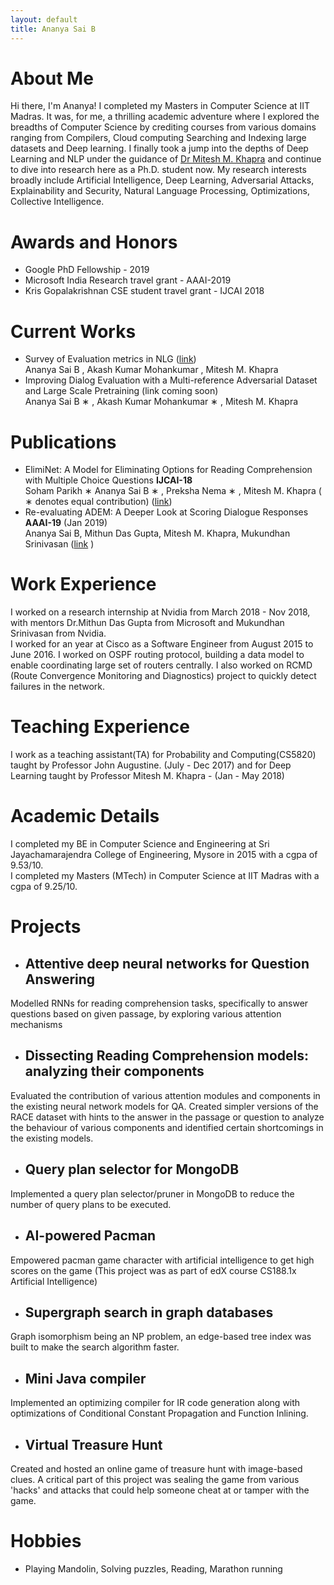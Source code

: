 ```yaml
---
layout: default
title: Ananya Sai B
---
```

# About Me
Hi there, I'm Ananya! I completed my Masters in Computer Science at IIT Madras. It was, for me, a thrilling academic adventure where I explored the breadths of Computer Science by crediting courses from various domains ranging from Compilers, Cloud computing Searching and Indexing large datasets and Deep learning. I finally took a jump into the depths of Deep Learning and NLP under the guidance of [Dr Mitesh M. Khapra](http://www.cse.iitm.ac.in/~miteshk/) and continue to dive into research here as a Ph.D. student now. My research interests broadly include Artificial Intelligence, Deep Learning, Adversarial Attacks, Explainability and Security, Natural Language Processing, Optimizations, Collective Intelligence.

# Awards and Honors
- Google PhD Fellowship - 2019
- Microsoft India Research travel grant - AAAI-2019 
- Kris Gopalakrishnan CSE student travel grant - IJCAI 2018

# Current Works
- Survey of Evaluation metrics in NLG ([link](https://drive.google.com/file/d/1DkkwwzeFSHrS5cse7KHEv0MoNKu098dG/view?usp=sharing))<br/>
  Ananya Sai B , Akash Kumar Mohankumar , Mitesh M. Khapra <br/>
- Improving Dialog Evaluation with a Multi-reference Adversarial Dataset and Large Scale Pretraining (link coming soon) <br/>
  Ananya Sai B ∗ , Akash Kumar Mohankumar ∗ , Mitesh M. Khapra <br/>

# Publications
- ElimiNet: A Model for Eliminating Options for Reading Comprehension with Multiple Choice Questions <b>IJCAI-18</b> <br/>
Soham Parikh ∗ Ananya Sai B ∗ , Preksha Nema ∗ , Mitesh M. Khapra ( ∗ denotes equal contribution) ([link](https://www.ijcai.org/proceedings/2018/0594.pdf))<br/>
- Re-evaluating ADEM: A Deeper Look at Scoring Dialogue Responses <b>AAAI-19</b> (Jan 2019) <br/>
Ananya Sai B, Mithun Das Gupta, Mitesh M. Khapra, Mukundhan Srinivasan ([link](https://www.aaai.org/ojs/index.php/AAAI/article/view/4581) )

# Work Experience
I worked on a research internship at Nvidia from March 2018 - Nov 2018, with mentors Dr.Mithun Das Gupta from Microsoft and Mukundhan Srinivasan from Nvidia. <br/>
I worked for an year at Cisco as a Software Engineer from August 2015 to June 2016. I worked on OSPF routing protocol, building a data model to enable coordinating large set of routers centrally. I also worked on RCMD (Route Convergence Monitoring and Diagnostics) project to quickly detect failures in the network.

# Teaching Experience
I work as a teaching assistant(TA) for Probability and Computing(CS5820) taught by Professor John Augustine. (July - Dec 2017) and for Deep Learning taught by Professor Mitesh M. Khapra - (Jan - May 2018)

# Academic Details
I completed my BE in Computer Science and Engineering at Sri Jayachamarajendra College of Engineering, Mysore in 2015 with a cgpa of 9.53/10. <br/>
I completed my Masters (MTech) in Computer Science at IIT Madras with a cgpa of 9.25/10.

# Projects
- ## Attentive deep neural networks for Question Answering
Modelled RNNs for reading comprehension tasks, specifically to answer questions based on given passage, by exploring various attention mechanisms
- ## Dissecting Reading Comprehension models: analyzing their components
Evaluated the contribution of various attention modules and components in the existing neural network models for QA. Created simpler versions of the RACE dataset with hints to the answer in the passage or question to analyze the behaviour of various components and identified certain shortcomings in the existing models.
- ## Query plan selector for MongoDB
Implemented a query plan selector/pruner in MongoDB to reduce the number of query plans to be executed.
- ## AI-powered Pacman
Empowered pacman game character with artificial intelligence to get high scores on the game (This project was as part of edX course CS188.1x Artificial Intelligence)
- ## Supergraph search in graph databases
Graph isomorphism being an NP problem, an edge-based tree index was built to make the search algorithm faster.
- ## Mini Java compiler
Implemented an optimizing compiler for IR code generation along with optimizations of Conditional Constant Propagation and Function Inlining.
- ## Virtual Treasure Hunt
Created and hosted an online game of treasure hunt with image-based clues. A critical part of this project was sealing the game from various 'hacks' and attacks that could help someone cheat at or tamper with the game.

# Hobbies
- Playing Mandolin, Solving puzzles, Reading, Marathon running

